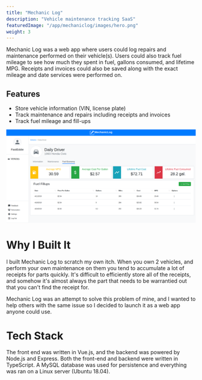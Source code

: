 ```yaml
---
title: "Mechanic Log"
description: "Vehicle maintenance tracking SaaS"
featuredImage: "/app/mechaniclog/images/hero.png"
weight: 3
---
```


Mechanic Log was a web app where users could log repairs and maintenance performed on their vehicle(s). Users could also track fuel mileage to see how much they spent in fuel, gallons consumed, and lifetime MPG. Receipts and invoices could also be saved along with the exact mileage and date services were performed on.

## Features

- Store vehicle information (VIN, license plate)
- Track maintenance and repairs including receipts and invoices
- Track fuel mileage and fill-ups

![](./images/hero.png)

# Why I Built It

I built Mechanic Log to scratch my own itch. When you own 2 vehicles, and perform your own maintenance on them you tend to accumulate a lot of receipts for parts quickly. It's difficult to efficiently store all of the receipts, and somehow it's almost always the part that needs to be warrantied out that you can't find the receipt for.

Mechanic Log was an attempt to solve this problem of mine, and I wanted to help others with the same issue so I decided to launch it as a web app anyone could use.

# Tech Stack

The front end was written in Vue.js, and the backend was powered by Node.js and Express. Both the front-end and backend were written in TypeScript. A MySQL database was used for persistence and everything was ran on a Linux server (Ubuntu 18.04).
